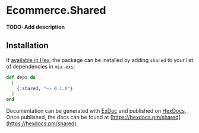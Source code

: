 # Ecommerce.Shared

**TODO: Add description**

## Installation

If [available in Hex](https://hex.pm/docs/publish), the package can be installed
by adding `shared` to your list of dependencies in `mix.exs`:

```elixir
def deps do
  [
    {:shared, "~> 0.1.0"}
  ]
end
```

Documentation can be generated with [ExDoc](https://github.com/elixir-lang/ex_doc)
and published on [HexDocs](https://hexdocs.pm). Once published, the docs can
be found at [https://hexdocs.pm/shared](https://hexdocs.pm/shared).

